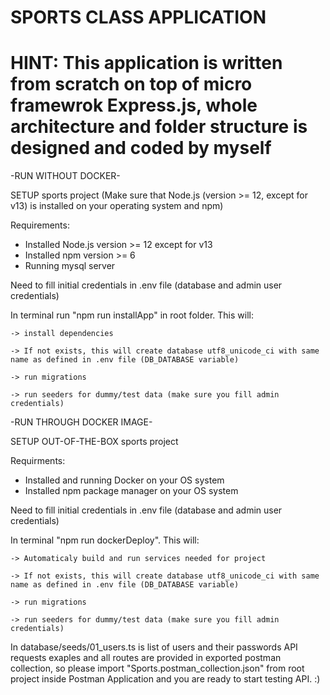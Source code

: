 # SPORTS CLASS APPLICATION
# HINT: This application is written from scratch on top of micro framewrok Express.js, whole architecture and folder structure is designed and coded by myself


-RUN WITHOUT DOCKER-

SETUP sports project (Make sure that Node.js (version >= 12, except for v13) is installed on your operating system and npm)

Requirements:

- Installed Node.js version >= 12 except for v13
- Installed npm version >= 6
- Running mysql server

Need to fill initial credentials in .env file (database and admin user credentials)

In terminal run "npm run installApp" in root folder. This will:

    -> install dependencies

    -> If not exists, this will create database utf8_unicode_ci with same name as defined in .env file (DB_DATABASE variable)

    -> run migrations

    -> run seeders for dummy/test data (make sure you fill admin credentials)




-RUN THROUGH DOCKER IMAGE-

SETUP OUT-OF-THE-BOX sports project

Requirments:

- Installed and running Docker on your OS system
- Installed npm package manager on your OS system

Need to fill initial credentials in .env file (database and admin user credentials)

In terminal "npm run dockerDeploy". This will:

    -> Automaticaly build and run services needed for project

    -> If not exists, this will create database utf8_unicode_ci with same name as defined in .env file (DB_DATABASE variable)

    -> run migrations

    -> run seeders for dummy/test data (make sure you fill admin credentials)



In database/seeds/01_users.ts is list of users and their passwords
API requests exaples and all routes are provided in exported postman collection, so please import "Sports.postman_collection.json" from root project inside Postman Application and you are ready to start testing API. :)



